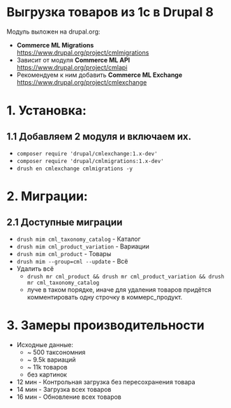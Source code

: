 # Выгрузка товаров из 1с в Drupal 8
Модуль выложен на drupal.org:
 * **Commerce ML Migrations** https://www.drupal.org/project/cmlmigrations
 * Зависит от модуля **Commerce ML API** https://www.drupal.org/project/cmlapi
 * Рекомендуем к ним добавить **Commerce ML Exchange** https://www.drupal.org/project/cmlexchange

# 1. Установка:
## 1.1 Добавляем 2 модуля и включаем их.
 * `composer require 'drupal/cmlexchange:1.x-dev'`
 * `composer require 'drupal/cmlmigrations:1.x-dev'`
 * `drush en cmlexchange cmlmigrations -y`

# 2. Миграции:

## 2.1 Доступные миграции
 * `drush mim cml_taxonomy_catalog` - Каталог
 * `drush mim cml_product_variation` - Вариации
 * `drush mim cml_product` - Товары
 * `drush mim --group=cml --update` - Всё
 * Удалить всё 
   * `drush mr cml_product && drush mr cml_product_variation && drush mr cml_taxonomy_catalog`
   * луче в таком порядке, иначе для удаления товаров придётся комментировать одну строчку в коммерс_продукт.
 

# 3. Замеры производительности
 * Исходные данные:
   * ~ 500 таксономния
   * ~ 9.5k вариаций
   * ~ 11k товаров
   * без картинок
 * 12 мин - Контрольная загрузка без пересохранения товара 
 * 14 мин - Загрузка всех товаров 
 * 16 мин - Обновление всех товаров
